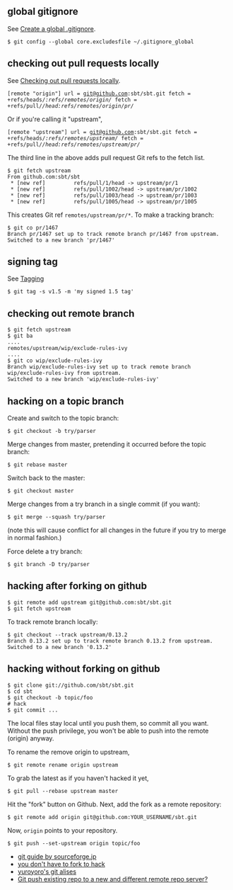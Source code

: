 ## global gitignore

See [Create a global .gitignore](https://help.github.com/articles/ignoring-files).

    $ git config --global core.excludesfile ~/.gitignore_global

## checking out pull requests locally

See [Checking out pull requests locally](https://gist.github.com/piscisaureus/3342247).

<code>[remote "origin"]
        url = git@github.com:sbt/sbt.git
        fetch = +refs/heads/*:refs/remotes/origin/*
        fetch = +refs/pull/*/head:refs/remotes/origin/pr/*</code>

Or if you're calling it "upstream",

<code>[remote "upstream"]
        url = git@github.com:sbt/sbt.git
        fetch = +refs/heads/*:refs/remotes/upstream/*
        fetch = +refs/pull/*/head:refs/remotes/upstream/pr/*</code>

The third line in the above adds pull request Git refs to the fetch list.

    $ git fetch upstream
    From github.com:sbt/sbt
     * [new ref]         refs/pull/1/head -> upstream/pr/1
     * [new ref]         refs/pull/1002/head -> upstream/pr/1002
     * [new ref]         refs/pull/1003/head -> upstream/pr/1003
     * [new ref]         refs/pull/1005/head -> upstream/pr/1005

This creates Git ref `remotes/upstream/pr/*`. To make a tracking branch:

    $ git co pr/1467
    Branch pr/1467 set up to track remote branch pr/1467 from upstream.
    Switched to a new branch 'pr/1467'

## signing tag

See [Tagging](http://git-scm.com/book/en/Git-Basics-Tagging)

    $ git tag -s v1.5 -m 'my signed 1.5 tag'

## checking out remote branch

    $ git fetch upstream
    $ git ba
    ....
    remotes/upstream/wip/exclude-rules-ivy
    ....
    $ git co wip/exclude-rules-ivy
    Branch wip/exclude-rules-ivy set up to track remote branch wip/exclude-rules-ivy from upstream.
    Switched to a new branch 'wip/exclude-rules-ivy'

## hacking on a topic branch

Create and switch to the topic branch:

    $ git checkout -b try/parser

Merge changes from master, pretending it occurred before the topic branch:

    $ git rebase master

Switch back to the master:
  
    $ git checkout master

Merge changes from a try branch in a single commit (if you want):

    $ git merge --squash try/parser
(note this will cause conflict for all changes in the future if you try to merge in normal fashion.)

Force delete a try branch:

    $ git branch -D try/parser

## hacking after forking on github

    $ git remote add upstream git@github.com:sbt/sbt.git
    $ git fetch upstream

To track remote branch locally:

    $ git checkout --track upstream/0.13.2
    Branch 0.13.2 set up to track remote branch 0.13.2 from upstream.
    Switched to a new branch '0.13.2'

## hacking without forking on github

    $ git clone git://github.com/sbt/sbt.git
    $ cd sbt
    $ git checkout -b topic/foo
    # hack
    $ git commit ...

The local files stay local until you push them, so commit all you want. Without the push privilege, you won't be able to push into the remote (origin) anyway.

To rename the remove origin to upstream,

    $ git remote rename origin upstream

To grab the latest as if you haven't hacked it yet,

    $ git pull --rebase upstream master

Hit the "fork" button on Github. Next, add the fork as a remote repository:

    $ git remote add origin git@github.com:YOUR_USERNAME/sbt.git 

Now, `origin` points to your repository.

    $ git push --set-upstream origin topic/foo

- [git guide by sourceforge.jp](http://sourceforge.jp/magazine/09/03/16/0831212)
- [you don't have to fork to hack](http://subtech.g.hatena.ne.jp/miyagawa/20090114/1231910461)
- [yuroyoro's git alises](http://yuroyoro.hatenablog.com/entry/20101008/1286531851)
- [Git push existing repo to a new and different remote repo server?](http://stackoverflow.com/q/5181845/3827)

